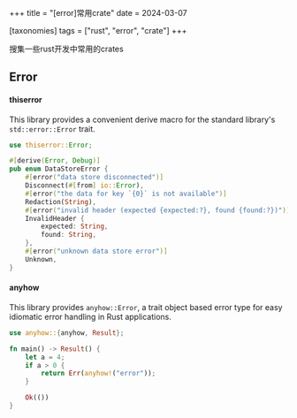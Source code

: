 +++
title = "[error]常用crate"
date = 2024-03-07

[taxonomies]
tags = ["rust", "error", "crate"]
+++

搜集一些rust开发中常用的crates

<!-- more -->

## Error

#### thiserror

This library provides a convenient derive macro for the standard library's `std::error::Error` trait.

```rust
use thiserror::Error;

#[derive(Error, Debug)]
pub enum DataStoreError {
    #[error("data store disconnected")]
    Disconnect(#[from] io::Error),
    #[error("the data for key `{0}` is not available")]
    Redaction(String),
    #[error("invalid header (expected {expected:?}, found {found:?})")]
    InvalidHeader {
        expected: String,
        found: String,
    },
    #[error("unknown data store error")]
    Unknown,
}
```

#### anyhow

This library provides `anyhow::Error`, a trait object based error type for easy idiomatic error handling in Rust applications.

```rust
use anyhow::{anyhow, Result};

fn main() -> Result() {
    let a = 4;
    if a > 0 {
        return Err(anyhow!("error"));
    }

    Ok(())
}
```

